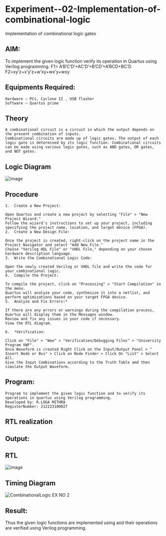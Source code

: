 # Experiment--02-Implementation-of-combinational-logic
Implementation of combinational logic gates
 
## AIM:
To implement the given logic function verify its operation in Quartus using Verilog programming.
 F1= A’B’C’D’+AC’D’+B’CD’+A’BCD+BC’D
F2=xy’z+x’y’z+w’xy+wx’y+wxy

 
## Equipments Required:
```
Hardware – PCs, Cyclone II , USB flasher
Software – Quartus prime
```

## Theory
```
A combinational circuit is a circuit in which the output depends on the present combination of inputs.
Combinational circuits are made up of logic gates. The output of each logic gate is determined by its logic function. Combinational circuits can be made using various logic gates, such as AND gates, OR gates, and NOT gates.
```

## Logic Diagram

![image](https://github.com/mithra916/Experiment--02-Implementation-of-combinational-logic-/assets/149986612/ffa412e6-6080-4472-9f45-87a6fb9ff7fa)

## Procedure
```
1.	Create a New Project:

Open Quartus and create a new project by selecting "File" > "New Project Wizard."
Follow the wizard's instructions to set up your project, including specifying the project name, location, and target device (FPGA).
2.	Create a New Design File:

Once the project is created, right-click on the project name in the Project Navigator and select "Add New File."
Choose "Verilog HDL File" or "VHDL File," depending on your chosen hardware description language.
3.	Write the Combinational Logic Code:

Open the newly created Verilog or VHDL file and write the code for your combinational logic.
4.	Compile the Project:

To compile the project, click on "Processing" > "Start Compilation" in the menu.
Quartus will analyze your code, synthesize it into a netlist, and perform optimizations based on your target FPGA device.
5.	Analyze and Fix Errors:*
 
If there are any errors or warnings during the compilation process, Quartus will display them in the Messages window.
Review and fix any issues in your code if necessary.
View the RTL diagram.

6.	*Verification:

Click on "File" > "New" > "Verification/Debugging Files" > "University Program VWF".
Once Waveform is created Right Click on the Input/Output Panel > " Insert Node or Bus" > Click on Node Finder > Click On "List" > Select All.
Give the Input Combinations according to the Truth Table amd then simulate the Output Waveform.

```
## Program:
```
Program to implement the given logic function and to verify its operations in quartus using Verilog programming.
Developed by: R.LOGA MITHRA
RegisterNumber: 212223100027
```
## RTL realization
## Output:
## RTL

![image](https://github.com/mithra916/Experiment--02-Implementation-of-combinational-logic-/assets/149986612/f835e630-bd71-4bcc-ac8b-5afd35348e7c)

## Timing Diagram

![CombinationalLogic EX NO 2](https://github.com/mithra916/Experiment--02-Implementation-of-combinational-logic-/assets/149986612/65b33bd2-d441-424e-a1f2-9f0ad0f5f195)

## Result:
Thus the given logic functions are implemented using  and their operations are verified using Verilog programming.
